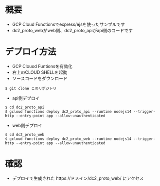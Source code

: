# 概要
- GCP Cloud Functionsでexpress/ejsを使ったサンプルです
- dc2_proto_webがweb側、dc2_proto_apiがapi側のコードです

# デプロイ方法
- GCP Clouod Funtionsを有効化
- 右上のCLOUD SHELLを起動
- ソースコードをダウンロード
```
$ git clone このリポジトリ
```
- api側デプロイ
```
$ cd dc2_proto_api
$ gcloud functions deploy dc2_proto_api --runtime nodejs14 --trigger-http --entry-point app --allow-unauthenticated
```

- web側デプロイ
```
$ cd dc2_proto_web
$ gcloud functions deploy dc2_proto_web --runtime nodejs14 --trigger-http --entry-point app --allow-unauthenticated
```

# 確認
- デプロイで生成された https://ドメイン/dc2_proto_web/ にアクセス 
